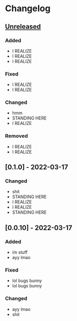 # Changelog

## [Unreleased]

### Added

- I REALIZE
- I REALIZE
- I REALIZE

### Fixed

- I REALIZE
- I REALIZE

### Changed

- hmm
- STANDING HERE
- I REALIZE

### Removed

- I REALIZE
- I REALIZE

## [0.1.0] - 2022-03-17

### Changed

- shit
- STANDING HERE
- I REALIZE
- I REALIZE
- STANDING HERE

## [0.0.10] - 2022-03-17

### Added

- im stuff
- ayy lmao

### Fixed

- lol bugs bunny
- lol bugs bunny

### Changed

- ayy lmao
- shit

[unreleased]: https://github.com/flowscan/go-repomaster/compare/v0.0.10...HEAD
[v0.1.0]: https://github.com/flowscan/go-repomaster/compare/repomaster/v0.0.10...repomaster/v0.1.0
[v0.0.10]: https://github.com/flowscan/go-repomaster/releases/tag/repomaster/v0.0.10
